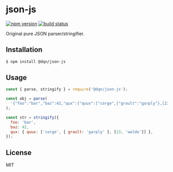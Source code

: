 # json-js

[![npm version](https://img.shields.io/npm/v/@dqn/json-js.svg)](https://www.npmjs.com/package/@dqn/json-js)
[![build status](https://github.com/dqn/json-js/workflows/build/badge.svg)](https://github.com/dqn/json-js/actions)

Original pure JSON parser/stringifier.

## Installation

```sh
$ npm install @dqn/json-js
```

## Usage

```js
const { parse, stringify } = require('@dqn/json-js');

const obj = parse(
  '{"foo":"bar","baz":42,"qux":{"quux":["corge",{"grault":"garply"},[23,"waldo"]]}}',
);

const str = stringify({
  foo: 'bar',
  baz: 42,
  qux: { quux: ['corge', { grault: 'garply' }, [23, 'waldo']] },
});
```

## License

MIT

